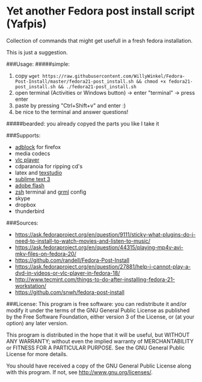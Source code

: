 # Yet another Fedora post install script (Yafpis)
Collection of commands that might get usefull in a fresh fedora installation.

This is just a suggestion.

###Usage:
#####simple:
1. copy
```wget https://raw.githubusercontent.com/WillyWinkel/Fedora-Post-Install/master/fedora21-post_install.sh && chmod +x fedora21-post_install.sh && ./fedora21-post_install.sh```
2. open terminal (Activities or Windows button) -> enter "terminal" -> press enter
3. paste by pressing "Ctrl+Shift+v" and enter :)
5. be nice to the terminal and answer questions!

#####bearded:
you already copyed the parts you like I take it

###Supports:
- [adblock](https://addons.mozilla.org/de/firefox/addon/adblock-plus/) for firefox
- media codecs
- [vlc player](http://www.videolan.org/vlc/)
- cdparanoia for ripping cd's
- latex and [texstudio](http://texstudio.sourceforge.net/)
- [sublime text 3](http://www.sublimetext.com/)
- [adobe flash](https://get.adobe.com/flashplayer/?loc=de)
- [zsh](http://www.zsh.org/) terminal and [grml](https://grml.org/zsh/) config
- skype
- dropbox
- thunderbird

###Sources:
- https://ask.fedoraproject.org/en/question/9111/sticky-what-plugins-do-i-need-to-install-to-watch-movies-and-listen-to-music/
- https://ask.fedoraproject.org/en/question/44315/playing-mp4v-avi-mkv-files-on-fedora-20/
- https://github.com/randell/Fedora-Post-Install
- https://ask.fedoraproject.org/en/question/27881/help-i-cannot-play-a-dvd-in-videos-or-vlc-player-in-fedora-18/
- http://www.tecmint.com/things-to-do-after-installing-fedora-21-workstation/
- https://github.com/snwh/fedora-post-install

###License:
This program is free software: you can redistribute it and/or modify
it under the terms of the GNU General Public License as published by
the Free Software Foundation, either version 3 of the License, or
(at your option) any later version.

This program is distributed in the hope that it will be useful,
but WITHOUT ANY WARRANTY; without even the implied warranty of
MERCHANTABILITY or FITNESS FOR A PARTICULAR PURPOSE.  See the
GNU General Public License for more details.

You should have received a copy of the GNU General Public License
along with this program.  If not, see <http://www.gnu.org/licenses/>.
